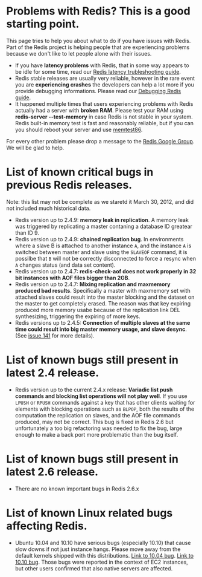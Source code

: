 Problems with Redis? This is a good starting point.
===

This page tries to help you about what to do if you have issues with Redis. Part of the Redis project is helping people that are experiencing problems because we don't like to let people alone with their issues.

* If you have **latency problems** with Redis, that in some way appears to be idle for some time, read our [Redis latency trubleshooting guide](/topics/latency).
* Redis stable releases are usually very reliable, however in the rare event you are **experiencing crashes** the developers can help a lot more if you provide debugging informations. Please read our [Debugging Redis guide](/topics/debugging).
* It happened multiple times that users experiencing problems with Redis actually had a server with **broken RAM**. Please test your RAM using **redis-server --test-memory** in case Redis is not stable in your system. Redis built-in memory test is fast and reasonably reliable, but if you can you should reboot your server and use [memtest86](http://memtest86.com).

For every other problem please drop a message to the [Redis Google Group](http://groups.google.com/group/redis-db). We will be glad to help.

List of known critical bugs in previous Redis releases.
===

Note: this list may not be complete as we staretd it March 30, 2012, and did not included much historical data.

* Redis version up to 2.4.9: **memory leak in replication**. A memory leak was triggered by replicating a master contaning a database ID greatear than ID 9.
* Redis version up to 2.4.9: **chained replication bug**. In environments where a slave B is attached to another instance `A`, and the instance `A` is switched between master and slave using the `SLAVEOF` command, it is possilbe that `B` will not be correctly disconnected to force a resync when `A` changes status (and data set content).
* Redis version up to 2.4.7: **redis-check-aof does not work properly in 32 bit instances with AOF files bigger than 2GB**.
* Redis version up to 2.4.7: **Mixing replication and maxmemory produced bad results**. Specifically a master with maxmemory set with attached slaves could result into the master blocking and the dataset on the master to get completely erased. The reason was that key expiring produced more memory usabe because of the replication link DEL synthesizing, triggering the expiring of more keys.
* Redis versions up to 2.4.5: **Connection of multiple slaves at the same time could result into big master memory usage, and slave desync**. (See [issue 141](http://github.com/antirez/redis/issues/141) for more details).

List of known bugs still present in latest 2.4 release.
===

* Redis version up to the current 2.4.x release: **Variadic list push commands and blocking list operations will not play well**. If you use `LPUSH` or `RPUSH` commands against a key that has other clients waiting for elements with blocking operations such as `BLPOP`, both the results of the computation the replication on slaves, and the AOF file commands produced, may not be correct. This bug is fixed in Redis 2.6 but unfortunately a too big refactoring was needed to fix the bug, large enough to make a back port more problematic than the bug itself.

List of known bugs still present in latest 2.6 release.
===

* There are no known important bugs in Redis 2.6.x

List of known Linux related bugs affecting Redis.
===

* Ubuntu 10.04 and 10.10 have serious bugs (especially 10.10) that cause slow downs if not just instance hangs. Please move away from the default kernels shipped with this distributions. [Link to 10.04 bug](https://silverline.librato.com/blog/main/EC2_Users_Should_be_Cautious_When_Booting_Ubuntu_10_04_AMIs). [Link to 10.10 bug](https://bugs.launchpad.net/ubuntu/+source/linux/+bug/666211). Those bugs were reported in the context of EC2 instances, but other users confirmed that also native servers are affected.
